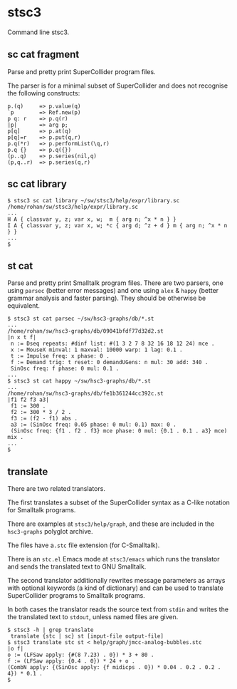 # stsc3

Command line stsc3.

## sc cat fragment

Parse and pretty print SuperCollider program files.

The parser is for a minimal subset of SuperCollider
and does not recognise the following constructs:

~~~~
p.(q)     => p.value(q)
`p        => Ref.new(p)
p q: r    => p.q(r)
|p|       => arg p;
p[q]      => p.at(q)
p[q]=r    => p.put(q,r)
p.q(*r)   => p.performList(\q,r)
p.q {}    => p.q({})
(p..q)    => p.series(nil,q)
(p,q..r)  => p.series(q,r)
~~~~

## sc cat library

~~~~
$ stsc3 sc cat library ~/sw/stsc3/help/expr/library.sc
/home/rohan/sw/stsc3/help/expr/library.sc
...
H A { classvar y, z; var x, w;  m { arg n; ^x * n } }
I A { classvar y, z; var x, w; *c { arg d; ^z + d } m { arg n; ^x * n } }
...
$
~~~~

## st cat

Parse and pretty print Smalltalk program files.
There are two parsers,
one using `parsec` (better error messages)
and one using `alex` & `happy` (better grammar analysis and faster parsing).
They should be otherwise be equivalent.

~~~~
$ stsc3 st cat parsec ~/sw/hsc3-graphs/db/*.st
...
/home/rohan/sw/hsc3-graphs/db/09041bfdf77d32d2.st
|n x t f|
 n := Dseq repeats: #dinf list: #(1 3 2 7 8 32 16 18 12 24) mce .
 x := MouseX minval: 1 maxval: 10000 warp: 1 lag: 0.1 .
 t := Impulse freq: x phase: 0 .
 f := Demand trig: t reset: 0 demandUGens: n mul: 30 add: 340 .
 SinOsc freq: f phase: 0 mul: 0.1 .
...
$ stsc3 st cat happy ~/sw/hsc3-graphs/db/*.st
...
/home/rohan/sw/hsc3-graphs/db/fe1b361244cc392c.st
|f1 f2 f3 a3|
 f1 := 300 .
 f2 := 300 * 3 / 2 .
 f3 := (f2 - f1) abs .
 a3 := (SinOsc freq: 0.05 phase: 0 mul: 0.1) max: 0 .
 (SinOsc freq: {f1 . f2 . f3} mce phase: 0 mul: {0.1 . 0.1 . a3} mce) mix .
...
$
~~~~

## translate

There are two related translators.

The first translates a subset of the SuperCollider syntax as a C-like notation for Smalltalk programs.

There are examples at `stsc3/help/graph`, and these are included in the `hsc3-graphs` polyglot archive.

The files have a`.stc` file extension (for C-Smalltalk).

There is an `stc.el` Emacs mode at `stsc3/emacs` which runs the translator and sends the translated text to GNU Smalltalk.

The second translator additionally rewrites message parameters as arrays with optional keywords (a kind of dictionary)
and can be used to translate SuperCollider programs to Smalltalk programs.

In both cases the translator reads the source text from `stdin` and writes the the translated text to `stdout`, unless named files are given.

````
$ stsc3 -h | grep translate
 translate {stc | sc} st [input-file output-file]
$ stsc3 translate stc st < help/graph/jmcc-analog-bubbles.stc
|o f|
o := (LFSaw apply: {#(8 7.23) . 0}) * 3 + 80 .
f := (LFSaw apply: {0.4 . 0}) * 24 + o .
(CombN apply: {(SinOsc apply: {f midicps . 0}) * 0.04 . 0.2 . 0.2 . 4}) * 0.1 .
$
````
